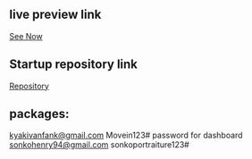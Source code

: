 ## live preview link
[See Now](https://codeaprogram-portfolio.web.app/)

## Startup repository link
[Repository](https://github.com/Sridhar-C-25/React_portfolio_2_startup)

## packages:



kyakivanfank@gmail.com Movein123# password for dashboard
sonkohenry94@gmail.com sonkoportraiture123#